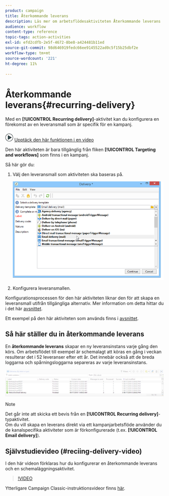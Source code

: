 ```yaml
---
product: campaign
title: Återkommande leverans
description: Läs mer om arbetsflödesaktiviteten Återkommande leverans
audience: workflow
content-type: reference
topic-tags: action-activities
exl-id: efd2cdfb-2e5f-4672-8be8-a424481b11ed
source-git-commit: 98d646919fedc66ee9145522ad0c5f15b25dbf2e
workflow-type: tm+mt
source-wordcount: '221'
ht-degree: 11%

---
```


# Återkommande leverans{#recurring-delivery}

Med en **[!UICONTROL Recurring delivery]**-aktivitet kan du konfigurera en förekomst av en leveransmall som är specifik för en kampanj.

![](assets/do-not-localize/how-to-video.png) [Upptäck den här funktionen i en video](#recurring-delivery-video)

Den här aktiviteten är bara tillgänglig från fliken **[!UICONTROL Targeting and workflows]** som finns i en kampanj.

Så här gör du:

1. Välj den leveransmall som aktiviteten ska baseras på.

   ![](assets/recurring_delivery_001.png)

1. Konfigurera leveransmallen.

Konfigurationsprocessen för den här aktiviteten liknar den för att skapa en leveransmall utifrån tillgängliga alternativ. Mer information om detta hittar du i det här [avsnittet](../../delivery/using/about-templates.md).

Ett exempel på den här aktiviteten som används finns i [avsnittet](../../workflow/using/sending-a-birthday-email.md#creating-a-recurring-delivery-in-a-targeting-workflow).

## Så här ställer du in återkommande leverans

En **återkommande leverans** skapar en ny leveransinstans varje gång den körs. Om arbetsflödet till exempel är schemalagt att köras en gång i veckan resulterar det i 52 leveranser efter ett år. Det innebär också att de breda loggarna och spårningsloggarna separeras av varje leveransinstans.

![Återkommande leverans](assets/delivery_recurring.jpg)

>[!NOTE]
>
>Det går inte att skicka ett bevis från en **[!UICONTROL Recurring delivery]**-typaktivitet.\
>Om du vill skapa en leverans direkt via ett kampanjarbetsflöde använder du de kanalspecifika aktiviteter som är förkonfigurerade (t.ex. **[!UICONTROL Email delivery]**).

## Självstudievideo (#reciing-delivery-video)

I den här videon förklaras hur du konfigurerar en återkommande leverans och en schemaläggningsaktivitet.

>[!VIDEO](https://video.tv.adobe.com/v/25040?quality=12)

Ytterligare Campaign Classic-instruktionsvideor finns [här](https://experienceleague.adobe.com/docs/campaign-classic-learn/tutorials/overview.html?lang=sv).
